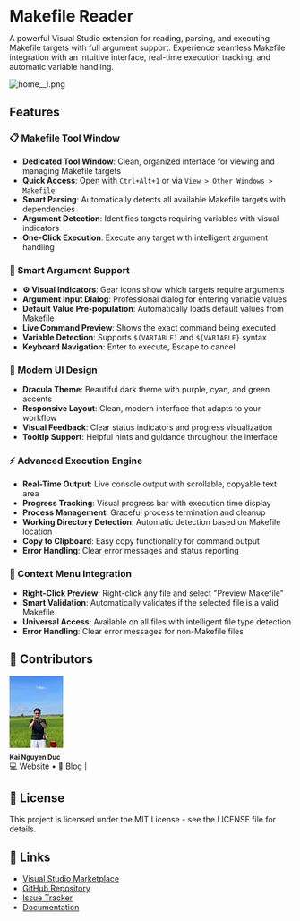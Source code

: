<h1 style="margin:0">Makefile Reader</h1>

A powerful Visual Studio extension for reading, parsing, and executing Makefile targets with full argument support. Experience seamless Makefile integration with an intuitive interface, real-time execution tracking, and automatic variable handling.

![home__1.png](home__1.png)

## Features

### 📋 Makefile Tool Window
- **Dedicated Tool Window**: Clean, organized interface for viewing and managing Makefile targets
- **Quick Access**: Open with `Ctrl+Alt+1` or via `View > Other Windows > Makefile`
- **Smart Parsing**: Automatically detects all available Makefile targets with dependencies
- **Argument Detection**: Identifies targets requiring variables with visual indicators
- **One-Click Execution**: Execute any target with intelligent argument handling

### 🎯 Smart Argument Support
- **⚙️ Visual Indicators**: Gear icons show which targets require arguments
- **Argument Input Dialog**: Professional dialog for entering variable values
- **Default Value Pre-population**: Automatically loads default values from Makefile
- **Live Command Preview**: Shows the exact command being executed
- **Variable Detection**: Supports `$(VARIABLE)` and `${VARIABLE}` syntax
- **Keyboard Navigation**: Enter to execute, Escape to cancel

### 🎨 Modern UI Design
- **Dracula Theme**: Beautiful dark theme with purple, cyan, and green accents
- **Responsive Layout**: Clean, modern interface that adapts to your workflow
- **Visual Feedback**: Clear status indicators and progress visualization
- **Tooltip Support**: Helpful hints and guidance throughout the interface

### ⚡ Advanced Execution Engine
- **Real-Time Output**: Live console output with scrollable, copyable text area
- **Progress Tracking**: Visual progress bar with execution time display
- **Process Management**: Graceful process termination and cleanup
- **Working Directory Detection**: Automatic detection based on Makefile location
- **Copy to Clipboard**: Easy copy functionality for command output
- **Error Handling**: Clear error messages and status reporting

### 🔧 Context Menu Integration
- **Right-Click Preview**: Right-click any file and select "Preview Makefile"
- **Smart Validation**: Automatically validates if the selected file is a valid Makefile
- **Universal Access**: Available on all files with intelligent file type detection
- **Error Handling**: Clear error messages for non-Makefile files

## 👥 Contributors

![ava__3.jpg](blobs/ava.jpg)<br/><sub><b>Kai Nguyen Duc</b></sub><br/>[💻 Website](#) • [📘 Blog](#) |

## 📝 License

This project is licensed under the MIT License - see the LICENSE file for details.

## 🔗 Links

- [Visual Studio Marketplace](link-coming-soon)
- [GitHub Repository](https://github.com/your-username/MakefileReader)
- [Issue Tracker](https://github.com/your-username/MakefileReader/issues)
- [Documentation](https://github.com/your-username/MakefileReader/wiki)
